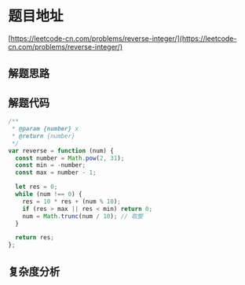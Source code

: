 # 题目地址

[https://leetcode-cn.com/problems/reverse-integer/](https://leetcode-cn.com/problems/reverse-integer/)

## 解题思路

## 解题代码

```js
/**
 * @param {number} x
 * @return {number}
 */
var reverse = function (num) {
  const number = Math.pow(2, 31);
  const min = -number;
  const max = number - 1;

  let res = 0;
  while (num !== 0) {
    res = 10 * res + (num % 10);
    if (res > max || res < min) return 0;
    num = Math.trunc(num / 10); // 取整
  }

  return res;
};
```

## 复杂度分析
